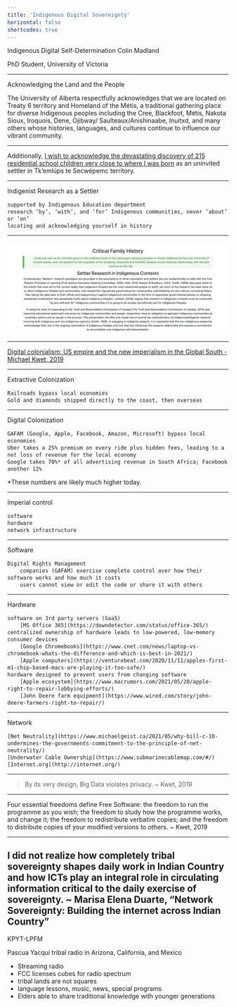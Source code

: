 ```yaml
---
title: 'Indigenous Digital Sovereignty'
horizontal: false
shortcodes: true
---
```




Indigenous Digital Self-Determination
Colin Madland

PhD Student, University of Victoria


---

Acknowledging the Land and the People

The University of Alberta respectfully acknowledges that we are located on Treaty 6 territory and Homeland of the Métis, a traditional gathering place for diverse Indigenous peoples including the Cree, Blackfoot, Métis, Nakota Sioux, Iroquois, Dene, Ojibway/ Saulteaux/Anishinaabe, Inuitxd, and many others whose histories, languages, and cultures continue to influence our vibrant community.


---


Additionally, [I wish to acknowledge the devastating discovery of 215 residential school children very close to where I was born](https://tkemlups.ca/remains-of-children-of-kamloops-residential-school-discovered/) as an uninvited settler in Tk’emlúps te Secwépemc territory.

---


Indigenist Research as a Settler

    supported by Indigenous Education department
    research ‘by’, ‘with’, and ‘for’ Indigenous communities, never ‘about’ or ‘on’
    locating and acknowledging yourself in history



---

![](timeline.png)

---


<a class="embedly-card" data-card-key="05acda8fea1b4f099c92b66268f422dd" data-card-controls="0" data-card-type="article-full" href="https://doi.org/10.1177/0306396818823172">Digital colonialism: US empire and the new imperialism in the Global South - Michael Kwet, 2019</a>
<script async src="//cdn.embedly.com/widgets/platform.js" charset="UTF-8"></script>

---

Extractive Colonization

    Railroads bypass local economies
    Gold and diamonds shipped directly to the coast, then overseas



---

Digital Colonization

    GAFAM (Google, Apple, Facebook, Amazon, Microsoft) bypass local economies
    Uber takes a 25% premium on every ride plus hidden fees, leading to a net loss of revenue for the local economy
    Google takes 70%* of all advertising revenue in South Africa; Facebook another 12%

*These numbers are likely much higher today.


---

Imperial control

    software
    hardware
    network infrastructure



---

Software

    Digital Rights Management
        companies (GAFAM) exercise complete control over how their software works and how much it costs
        users cannot view or edit the code or share it with others



---

Hardware

    software on 3rd party servers (SaaS)
        [MS Office 365](https://downdetector.com/status/office-365/)
    centralized ownership of hardware leads to low-powered, low-memory consumer devices
        [Google Chromebooks](https://www.cnet.com/news/laptop-vs-chromebook-whats-the-difference-and-which-is-best-in-2021/)
        [Apple computers](https://venturebeat.com/2020/11/11/apples-first-m1-chip-based-macs-are-playing-it-too-safe/)
    hardware designed to prevent users from changing software
        [Apple ecosystem](https://www.macrumors.com/2021/05/20/apple-right-to-repair-lobbying-efforts/)
        [John Deere farm equipment](https://www.wired.com/story/john-deere-farmers-right-to-repair/)



---

Network

    [Net Neutrality](https://www.michaelgeist.ca/2021/05/why-bill-c-10-undermines-the-governments-commitment-to-the-principle-of-net-neutrality/)
    [Underwater Cable Ownership](https://www.submarinecablemap.com/#/)
    [Internet.org](http://internet.org/)



---

> By its very design, Big Data violates privacy. ~ Kwet, 2019


---

Four essential freedoms define Free Software: the freedom to run the programme as you wish; the freedom to study how the programme works, and change it; the freedom to redistribute verbatim copies; and the freedom to distribute copies of your modified versions to others. ~ Kwet, 2019

---

I did not realize how completely tribal sovereignty shapes daily work in Indian Country and how ICTs play an integral role in circulating information critical to the daily exercise of sovereignty. ~ Marisa Elena Duarte, “Network Sovereignty: Building the internet across Indian Country”
---
KPYT-LPFM

Pascua Yacqui tribal radio in Arizona, California, and Mexico

- Streaming radio
- FCC licenses cubes for radio spectrum
- tribal lands are not squares
- language lessons, music, news, special programs
- Elders able to share traditional knowledge with younger generations
